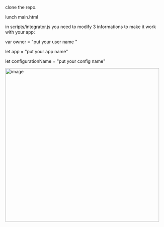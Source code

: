 clone the repo.

lunch main.html

in scripts/integrator.js  you need  to modify  3 informations to make it work with your app:

var owner = "put your user name "

let app = "put your app name"

let configurationName = "put your config name"

<img width="489" alt="image" src="https://user-images.githubusercontent.com/28894635/212523196-eb3362d6-9e4e-4632-8503-5f926d953ed5.png">



